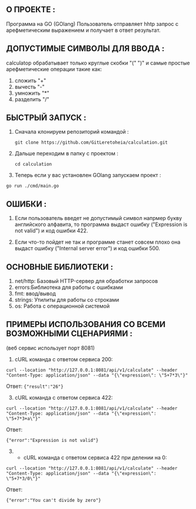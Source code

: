 ## О ПРОЕКТЕ :
Программа на GO (GOlang)
Пользователь отправляет hhtp запрос с арефметическим выражением и получает в ответ результат.

## ДОПУСТИМЫЕ СИМВОЛЫ ДЛЯ ВВОДА :
calculatор обрабатывает только круглые скобки "(" ")" и самые простые арефметические операции такие как:
1) сложить "+"
2) вычесть "-"
3) умножить "*"
4) разделить "/"

## БЫСТРЫЙ ЗАПУСК :
1) Cначала клонируем репозиторий командой :
   ```
   git clone https://github.com/GitLeretoheia/calculation.git
   ```
3) Дальше переходим в папку с проектом :
   ```
   cd calculation
   ```
5) Теперь если у вас установлен GOlang запускаем проект :
```
go run ./cmd/main.go
```

## ОШИБКИ :

1) Если пользователь введет не допустимый символ напрмер букву английского алфавита, то программа выдаст ошибку ("Expression is not valid") и код ошибки 422.

2) Если что-то пойдет не так и программе станет совсем плохо она выдаст ошибку ("Internal server error") и код ошибки 500.

## ОСНОВНЫЕ БИБЛИОТЕКИ :

1) net/http: Базовый HTTP-сервер для обработки запросов
2) errors:Библиотека для работы с ошибками
3) fmt: ввод/вывод
4) strings: Утилиты для работы со строками
5) os: Работа с операционной системой

## ПРИМЕРЫ ИСПОЛЬЗОВАНИЯ СО ВСЕМИ ВОЗМОЖНЫМИ СЦЕНАРИЯМИ :
(веб сервис использует порт 8081)
1) cURL команда с ответом сервиса 200:
```
curl --location "http://127.0.0.1:8081/api/v1/calculate" --header "Content-Type: application/json" --data "{\"expression\": \"5+7*3\"}"
```
Ответ:
`{"result":"26"}`

3) cURL команда с ответом сервиса 422:

``` 
curl --location "http://127.0.0.1:8081/api/v1/calculate" --header "Content-Type: application/json" --data "{\"expression\": \"5+7*3+a\"}"
```
Ответ:

`{"error":"Expression is not valid"}`

3) + cURL команда с ответом сервиса 422 при делении на 0:

``` 
curl --location "http://127.0.0.1:8081/api/v1/calculate" --header "Content-Type: application/json" --data "{\"expression\": \"5+7*3/0\"}"
``` 
Ответ:

`{"error":"You can't divide by zero"}`



